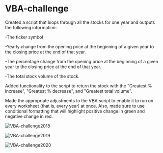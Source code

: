 # VBA-challenge

Created a script that loops through all the stocks for one year and outputs the following information:

-The ticker symbol

-Yearly change from the opening price at the beginning of a given year to the closing price at the end of that year.

-The percentage change from the opening price at the beginning of a given year to the closing price at the end of that year.

-The total stock volume of the stock. 

Added functionality to the script to return the stock with the "Greatest % increase", "Greatest % decrease", and "Greatest total volume". 

Made the appropriate adjustments to the VBA script to enable it to run on every worksheet (that is, every year) at once.
Also, made sure to use conditional formatting that will highlight positive change in green and negative change in red.


![VBA-challenge2018](https://github.com/JLaydeJ/VBA-challenge/assets/134284646/d792466b-6e78-45c0-a4c7-37efc35ca1ce)



![VBA-challenge2019](https://github.com/JLaydeJ/VBA-challenge/assets/134284646/b69c8e23-b5dd-4738-9999-89b846f76696)


![VBA-challenge2020](https://github.com/JLaydeJ/VBA-challenge/assets/134284646/2cdeea0f-d96f-413c-852a-d2bbbc665984)
